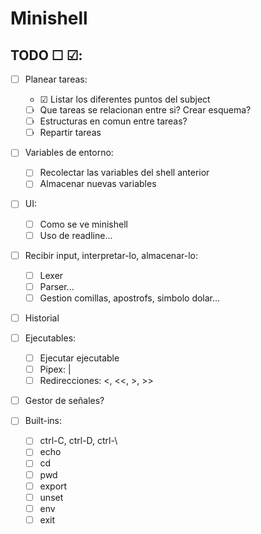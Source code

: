 # Minishell

## TODO ☐ ☑:

- ☐ Planear tareas:
	- ☑ Listar los diferentes puntos del subject
	- ☐ Que tareas se relacionan entre si? Crear esquema?
	- ☐ Estructuras en comun entre tareas?
	- ☐ Repartir tareas

- ☐ Variables de entorno:
	- ☐ Recolectar las variables del shell anterior
	- ☐ Almacenar nuevas variables
- ☐ UI:
	- ☐ Como se ve minishell
	- ☐ Uso de readline...
- ☐ Recibir input, interpretar-lo, almacenar-lo:
	- ☐ Lexer
	- ☐ Parser...
	- ☐ Gestion comillas, apostrofs, simbolo dolar...
- ☐ Historial
- ☐ Ejecutables:
	- ☐ Ejecutar ejecutable
	- ☐ Pipex: |
	- ☐ Redirecciones: <, <<, >, >>
- ☐ Gestor de señales?
- ☐ Built-ins:
	- ☐ ctrl-C, ctrl-D, ctrl-\
	- ☐ echo
	- ☐ cd
	- ☐ pwd
	- ☐ export
	- ☐ unset
	- ☐ env
	- ☐ exit
